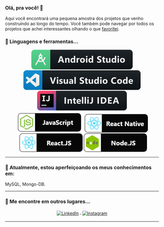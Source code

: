 ### Olá, pra você! 👋

Aqui você encontrará uma pequena amostra dos projetos que venho construindo ao longo do tempo. Você também pode navegar por todos os projetos que achei interessantes olhando o que [favoritei](https://github.com/CelsoJunioDev?tab=stars).

### 🚧 Linguagens e ferramentas...

<p align="center">
<img src="https://github.com/MikeCodesDotNET/ColoredBadges/raw/master/svg/dev/tools/android_studio.svg" alt="example badge" style="vertical-align:top margin:6px 4px">
<img src="https://github.com/MikeCodesDotNET/ColoredBadges/raw/master/svg/dev/tools/visualstudio_code.svg" alt="example badge" style="vertical-align:top margin:6px 4px">
<img src="https://github.com/MikeCodesDotNET/ColoredBadges/raw/master/svg/dev/tools/jetbrains_intellij.svg" alt="example badge" style="vertical-align:top margin:6px 4px">
 <br>
<img src="https://github.com/CelsoJunioDev/CelsoJunioDev/blob/master/Javascript.png" alt="example badge" style="vertical-align:top margin:6px 4px">
  <img src="https://github.com/CelsoJunioDev/CelsoJunioDev/blob/master/React%20Native.png" alt="example badge" style="vertical-align:top margin:6px 4px">
<img src="https://github.com/CelsoJunioDev/CelsoJunioDev/blob/master/ReactJS.png" alt="example badge" style="vertical-align:top margin:6px 4px">
<img src="https://github.com/CelsoJunioDev/CelsoJunioDev/blob/master/Node%20JS.png" alt="example badge" style="vertical-align:top margin:6px 4px ">

</p>

---
### 🌱 Atualmente, estou aperfeiçoando os meus conhecimentos em:
MySQL, Mongo-DB.

---
### 📢 Me encontre em outros lugares...
<p align="center">
  
  <a href="https://www.linkedin.com/in/celsojuniodev/">
    <img src="https://raw.githubusercontent.com/MikeCodesDotNET/MikeCodesDotNET/a8abbf37441f3253f74ea255a47f289208d7568c/Resources/linkedIn.svg" alt="LinkedIn" style="vertical-align:top; margin:4px">
  </a>

  <a href="https://www.instagram.com/celsojunioss/">
    <img src="https://raw.githubusercontent.com/MikeCodesDotNET/MikeCodesDotNET/a8abbf37441f3253f74ea255a47f289208d7568c/Resources/instagram.svg" alt="Instagram" style="vertical-align:top; margin:4px">
  </a>
</p>

<hr>


<!--
Here are some ideas to get you started:

- 🔭 I’m currently working on ...
- 🌱 I’m currently learning ...
- 👯 I’m looking to collaborate on ...
- 🤔 I’m looking for help with ...
- 💬 Ask me about ...
- 📫 How to reach me: ...
- 😄 Pronouns: ...
- ⚡ Fun fact: ...
-->
